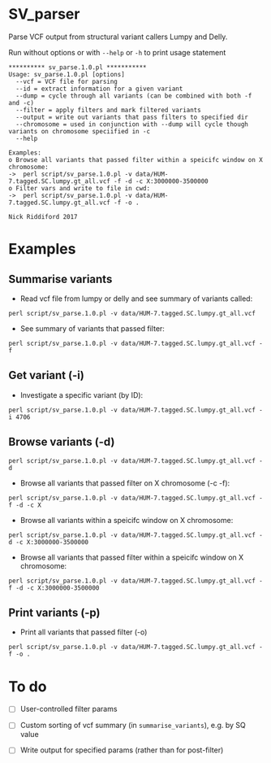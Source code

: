 # SV_parser

Parse VCF output from structural variant callers Lumpy and Delly.

Run without options or with `--help` or `-h` to print usage statement

```
********** sv_parse.1.0.pl ***********
Usage: sv_parse.1.0.pl [options]
  --vcf = VCF file for parsing
  --id = extract information for a given variant
  --dump = cycle through all variants (can be combined with both -f and -c)
  --filter = apply filters and mark filtered variants
  --output = write out variants that pass filters to specified dir
  --chromosome = used in conjunction with --dump will cycle though variants on chromosome speciified in -c
  --help

Examples:
o Browse all variants that passed filter within a speicifc window on X chromosome:
->  perl script/sv_parse.1.0.pl -v data/HUM-7.tagged.SC.lumpy.gt_all.vcf -f -d -c X:3000000-3500000
o Filter vars and write to file in cwd:
->  perl script/sv_parse.1.0.pl -v data/HUM-7.tagged.SC.lumpy.gt_all.vcf -f -o .

Nick Riddiford 2017
```

# Examples 


## Summarise variants

* Read vcf file from lumpy or delly and see summary of variants called: 

`perl script/sv_parse.1.0.pl -v data/HUM-7.tagged.SC.lumpy.gt_all.vcf`

* See summary of variants that passed filter: 

`perl script/sv_parse.1.0.pl -v data/HUM-7.tagged.SC.lumpy.gt_all.vcf -f`


## Get variant (-i)

* Investigate a specific variant (by ID):

`perl script/sv_parse.1.0.pl -v data/HUM-7.tagged.SC.lumpy.gt_all.vcf -i 4706`


## Browse variants (-d)

`perl script/sv_parse.1.0.pl -v data/HUM-7.tagged.SC.lumpy.gt_all.vcf -d`

* Browse all variants that passed filter on X chromosome (-c -f): 
 
`perl script/sv_parse.1.0.pl -v data/HUM-7.tagged.SC.lumpy.gt_all.vcf -f -d -c X`

* Browse all variants within a speicifc window on X chromosome: 

`perl script/sv_parse.1.0.pl -v data/HUM-7.tagged.SC.lumpy.gt_all.vcf -d -c X:3000000-3500000`

* Browse all variants that passed filter within a speicifc window on X chromosome: 

`perl script/sv_parse.1.0.pl -v data/HUM-7.tagged.SC.lumpy.gt_all.vcf -f -d -c X:3000000-3500000`


## Print variants (-p)

* Print all variants that passed filter (-o)

`perl script/sv_parse.1.0.pl -v data/HUM-7.tagged.SC.lumpy.gt_all.vcf -f -o .`


# To do
- [ ] User-controlled filter params 
- [ ] Custom sorting of vcf summary (in `summarise_variants`), e.g. by SQ value
- [ ] Write output for specified params (rather than for post-filter)

